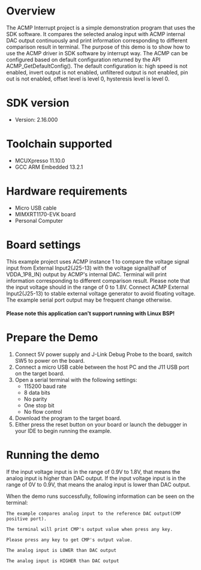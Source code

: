 Overview
========
The ACMP Interrupt project is a simple demonstration program that uses the SDK software. It
compares the selected analog input with ACMP internal DAC output continuously and print information
corresponding to different comparison result in terminal. The purpose of this demo is to show how to
use the ACMP driver in SDK software by interrupt way. The ACMP can be configured based on default
configuration returned by the API ACMP_GetDefaultConfig(). The default configuration is: high
speed is not enabled, invert output is not enabled, unfiltered output is not enabled, pin out
is not enabled, offset level is level 0, hysteresis level is level 0.


SDK version
===========
- Version: 2.16.000

Toolchain supported
===================
- MCUXpresso  11.10.0
- GCC ARM Embedded  13.2.1

Hardware requirements
=====================
- Micro USB cable
- MIMXRT1170-EVK board
- Personal Computer

Board settings
==============
This example project uses ACMP instance 1 to compare the voltage signal input from External Input2(J25-13)
with the voltage signal(half of VDDA_1P8_IN) output by ACMP's internal DAC. Terminal will print information
corresponding to different comparison result.
Please note that the input voltage should in the range of 0 to 1.8V.
Connect ACMP External Input2(J25-13) to stable external voltage generator to avoid floating voltage. 
The example serial port output may be frequent change otherwise.

#### Please note this application can't support running with Linux BSP! ####

Prepare the Demo
================
1. Connect 5V power supply and J-Link Debug Probe to the board, switch SW5 to power on the board.
2. Connect a micro USB cable between the host PC and the J11 USB port on the target board.
3. Open a serial terminal with the following settings:
    - 115200 baud rate
    - 8 data bits
    - No parity
    - One stop bit
    - No flow control
4. Download the program to the target board.
5. Either press the reset button on your board or launch the debugger in your IDE to begin running the example.

Running the demo
================
If the input voltage input is in the range of 0.9V to 1.8V, that means the analog input is higher than DAC output.
If the input voltage input is in the range of 0V to 0.9V, that means the analog input is lower than DAC output. 

When the demo runs successfully, following information can be seen on the terminal:
~~~~~~~~~~~~~~~~~~~~~~~~~~~~~
The example compares analog input to the reference DAC output(CMP positive port).

The terminal will print CMP's output value when press any key.

Please press any key to get CMP's output value.

The analog input is LOWER than DAC output

The analog input is HIGHER than DAC output
~~~~~~~~~~~~~~~~~~~~~~~~~~~~~
